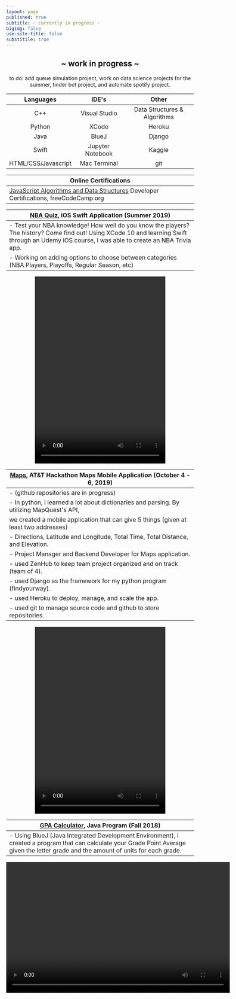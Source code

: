 ```yaml
---
layout: page
published: true
subtitle: ~ currently in progress ~
bigimg: false
use-site-title: false
substitile: true
---
```

 <center> <h2> ~ work in progress ~</h2> </center>
 
 <center> <p> to do: add queue simulation project, work on data science projects for the summer, tinder bot project, and automate spotify project. </p> </center>
 
 <p></p>
 <p></p>  
 <p></p>
 <p></p> 
 <p></p>  
 <p></p>
 <p></p>
 <p></p>
 <p></p>


| Languages      |    IDE's        | Other  |
|:-------------:|:-------------:| :-----:|
| C++     | Visual Studio | Data Structures & Algorithms|
| Python     |  XCode  |  Heroku |
| Java | BlueJ |    Django |
| Swift | Jupyter Notebook |   Kaggle |
| HTML/CSS/Javascript |  Mac Terminal |   git | 

  
  <p></p>
  <p></p>    
  <p></p>  
  <p></p>
  <p></p>
  <p></p>
  <p></p>
  <p></p>
  <p></p>




| Online Certifications |
|----------------------|
|[JavaScript Algorithms and Data Structures](https://www.freecodecamp.org/certification/kidcudihumming/javascript-algorithms-and-data-structures) Developer Certifications, freeCodeCamp.org |


  <p></p>
  <p></p>  
  <p></p>
  <p></p>  
  <p></p>
  <p></p>
  <p></p>  
   <p></p>
  <p></p>



| [NBA Quiz](https://github.com/sssandan/NBA-Quiz), iOS Swift Application (Summer 2019)|
|----------------------|
| - Test your NBA knowledge! How well do you know the players? The history? Come find out! Using XCode 10 and learning Swift through an Udemy iOS course, I was able to create an NBA Trivia app. |
| - Working on adding options to choose between categories (NBA Players, Playoffs, Regular Season, etc) |


  <p></p>
  <p></p>  
  <p></p>
  <p></p> 
  <p></p>  <p></p>  
   <p></p>
  <p></p>
  <p></p>


<center>
  <p></p>
  <p></p>
<video width="350" height="500" controls>
  <source src="/img/nbaquiz.mov" type="video/mp4">
  Your browser does not support the video tag.
</video>
  <p></p>
  <p></p>  
  <p></p>
  <p></p>  
  <p></p>
  <p></p>
</center>







| [Maps](https://github.com/austin-keith-vigo/at-t-hackathon-back-end/issues), AT&T Hackathon Maps Mobile Application (October 4 - 6, 2019)  |
|----------------------|
|- (github repositories are in progress)|
| - In python, I learned a lot about dictionaries and parsing. By utilizing MapQuest's API, 
        	we created a mobile application that can give 5 things (given at least two addresses)|
| - Directions, Latitude and Longitude, Total Time, Total Distance, and Elevation. |
|- Project Manager and Backend Developer for Maps application. |
|- used ZenHub to keep team project organized and on track (team of 4). |
|- used Django as the framework for my python program (findyourway).|
|- used Heroku to deploy, manage, and scale the app. |
|- used git to manage source code and github to store repositories.|





<center>
  <p></p>  
  <p></p>
  <p></p>
  
  <p></p>
<video width="350" height="500" controls>
  <source src="/img/maps.mov" type="video/mp4">
  Your browser does not support the video tag.
</video>
<p></p>
  <p></p>
</center>

| [GPA Calculator](https://github.com/sssandan/GPA-Calculator), Java Program (Fall 2018)|
|----------------------|
| - Using BlueJ (Java Integrated Development Environment), I created a program that can calculate your Grade Point Average given the letter grade and the amount of units for each grade. |

<center>
  
<video width="600" height="350" controls>
  <source src="/img/gpaCalc1.mov" type="video/mp4">
  Your browser does not support the video tag.
</video>

</center>
